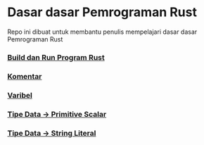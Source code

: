# Dasar dasar Pemrograman Rust
Repo ini dibuat untuk membantu penulis mempelajari dasar dasar Pemrograman Rust

### [Build dan Run Program Rust](https://github.com/gaberingo/dasarRust/blob/main/docs/build_and_run.md)
### [Komentar](https://github.com/gaberingo/dasarRust/blob/main/docs/komentar.md)
### [Varibel](https://github.com/gaberingo/dasarRust/blob/main/docs/variabel.md)
### [Tipe Data -> Primitive Scalar](https://github.com/gaberingo/dasarRust/blob/main/docs/primitive_scalar.md)
### [Tipe Data -> String Literal](https://github.com/gaberingo/dasarRust/blob/main/docs/string_literal.md)